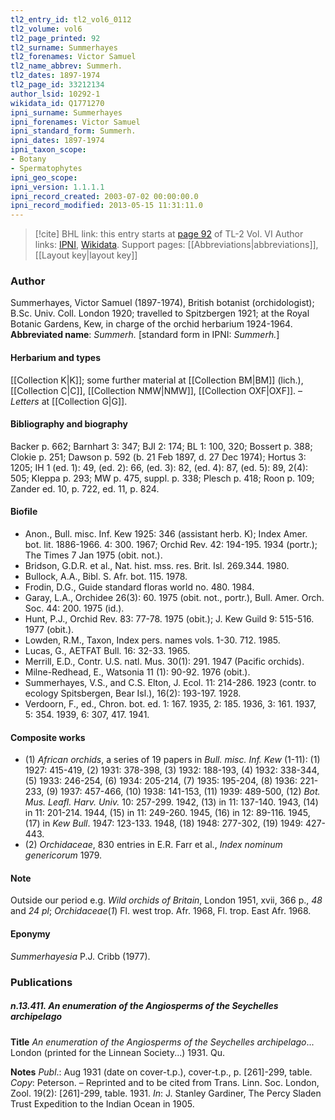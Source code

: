 ```yaml
---
tl2_entry_id: tl2_vol6_0112
tl2_volume: vol6
tl2_page_printed: 92
tl2_surname: Summerhayes
tl2_forenames: Victor Samuel
tl2_name_abbrev: Summerh.
tl2_dates: 1897-1974
tl2_page_id: 33212134
author_lsid: 10292-1
wikidata_id: Q1771270
ipni_surname: Summerhayes
ipni_forenames: Victor Samuel
ipni_standard_form: Summerh.
ipni_dates: 1897-1974
ipni_taxon_scope: 
- Botany
- Spermatophytes
ipni_geo_scope: 
ipni_version: 1.1.1.1
ipni_record_created: 2003-07-02 00:00:00.0
ipni_record_modified: 2013-05-15 11:31:11.0
---
```


> [!cite] BHL link: this entry starts at [page 92](https://www.biodiversitylibrary.org/page/33212134) of TL-2 Vol. VI
> Author links: [IPNI](https://www.ipni.org/a/10292-1), [Wikidata](https://www.wikidata.org/wiki/Q1771270). Support pages: [[Abbreviations|abbreviations]], [[Layout key|layout key]]

### Author

Summerhayes, Victor Samuel (1897-1974), British botanist (orchidologist); B.Sc. Univ. Coll. London 1920; travelled to Spitzbergen 1921; at the Royal Botanic Gardens, Kew, in charge of the orchid herbarium 1924-1964. 
**Abbreviated name**: *Summerh.* \[standard form in IPNI: *Summerh.*\]

#### Herbarium and types

[[Collection K|K]]; some further material at [[Collection BM|BM]] (lich.), [[Collection C|C]], [[Collection NMW|NMW]], [[Collection OXF|OXF]]. – *Letters* at [[Collection G|G]].

#### Bibliography and biography

Backer p. 662; Barnhart 3: 347; BJI 2: 174; BL 1: 100, 320; Bossert p. 388; Clokie p. 251; Dawson p. 592 (b. 21 Feb 1897, d. 27 Dec 1974); Hortus 3: 1205; IH 1 (ed. 1): 49, (ed. 2): 66, (ed. 3): 82, (ed. 4): 87, (ed. 5): 89, 2(4): 505; Kleppa p. 293; MW p. 475, suppl. p. 338; Plesch p. 418; Roon p. 109; Zander ed. 10, p. 722, ed. 11, p. 824.

#### Biofile

- Anon., Bull. misc. Inf. Kew 1925: 346 (assistant herb. K); Index Amer. bot. lit. 1886-1966. 4: 300. 1967; Orchid Rev. 42: 194-195. 1934 (portr.); The Times 7 Jan 1975 (obit. not.).
- Bridson, G.D.R. et al., Nat. hist. mss. res. Brit. Isl. 269.344. 1980.
- Bullock, A.A., Bibl. S. Afr. bot. 115. 1978.
- Frodin, D.G., Guide standard floras world no. 480. 1984.
- Garay, L.A., Orchidee 26(3): 60. 1975 (obit. not., portr.), Bull. Amer. Orch. Soc. 44: 200. 1975 (id.).
- Hunt, P.J., Orchid Rev. 83: 77-78. 1975 (obit.); J. Kew Guild 9: 515-516. 1977 (obit.).
- Lowden, R.M., Taxon, Index pers. names vols. 1-30. 712. 1985.
- Lucas, G., AETFAT Bull. 16: 32-33. 1965.
- Merrill, E.D., Contr. U.S. natl. Mus. 30(1): 291. 1947 (Pacific orchids).
- Milne-Redhead, E., Watsonia 11 (1): 90-92. 1976 (obit.).
- Summerhayes, V.S., and C.S. Elton, J. Ecol. 11: 214-286. 1923 (contr. to ecology Spitsbergen, Bear Isl.), 16(2): 193-197. 1928.
- Verdoorn, F., ed., Chron. bot. ed. 1: 167. 1935, 2: 185. 1936, 3: 161. 1937, 5: 354. 1939, 6: 307, 417. 1941.

#### Composite works

- (1) *African orchids*, a series of 19 papers in *Bull. misc. Inf. Kew* (1-11): (1) 1927: 415-419, (2) 1931: 378-398, (3) 1932: 188-193, (4) 1932: 338-344, (5) 1933: 246-254, (6) 1934: 205-214, (7) 1935: 195-204, (8) 1936: 221-233, (9) 1937: 457-466, (10) 1938: 141-153, (11) 1939: 489-500, (12) *Bot. Mus. Leafl. Harv. Univ.* 10: 257-299. 1942, (13) in 11: 137-140. 1943, (14) in 11: 201-214. 1944, (15) in 11: 249-260. 1945, (16) in 12: 89-116. 1945, (17) in *Kew Bull*. 1947: 123-133. 1948, (18) 1948: 277-302, (19) 1949: 427-443.
- (2) *Orchidaceae*, 830 entries in E.R. Farr et al., *Index nominum genericorum* 1979.

#### Note

Outside our period e.g. *Wild orchids of Britain*, London 1951, xvii, 366 p., *48* and *24 pl*; *Orchidaceae*(*1*) Fl. west trop. Afr. 1968, Fl. trop. East Afr. 1968.

#### Eponymy

*Summerhayesia* P.J. Cribb (1977).

### Publications

##### n.13.411. An enumeration of the Angiosperms of the Seychelles archipelago

**Title**
*An enumeration of the Angiosperms of the Seychelles archipelago*... London (printed for the Linnean Society...) 1931. Qu.

**Notes**
*Publ*.: Aug 1931 (date on cover-t.p.), cover-t.p., p. \[261\]-299, table. *Copy*: Peterson. – Reprinted and to be cited from Trans. Linn. Soc. London, Zool. 19(2): \[261\]-299, table. 1931. *In*: J. Stanley Gardiner, The Percy Sladen Trust Expedition to the Indian Ocean in 1905.

